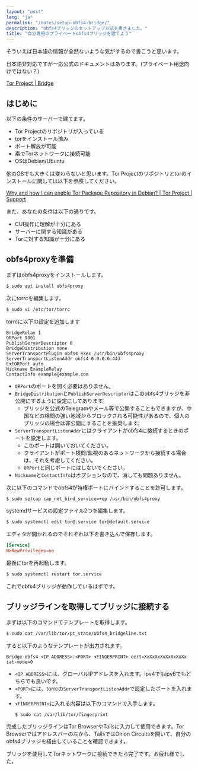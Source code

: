 ```yaml
---
layout: "post"
lang: "ja"
permalink: "/notes/setup-obfs4-bridge/"
description: "obfs4ブリッジのセットアップ方法を書きました。"
title: "自分専用のプライベートobfs4ブリッジを建てよう"
---
```


そういえば日本語の情報が全然ないような気がするので書こうと思います。

日本語非対応ですが一応公式のドキュメントはあります。(プライベート用途向けではない？)

[Tor Project \| Bridge](https://community.torproject.org/relay/setup/bridge/)

## はじめに

以下の条件のサーバーで建てます。

- Tor Projectのリポジトリが入っている
- torをインストール済み
- ポート解放が可能
- 素でTorネットワークに接続可能
- OSはDebian/Ubuntu

他のOSでも大きくは変わらないと思います。Tor Projectのリポジトリとtorのインストールに関しては以下を参照してください。

[Why and how I can enable Tor Package Repository in Debian? \| Tor Project \| Support](https://support.torproject.org/apt/tor-deb-repo/)

また、あなたの条件は以下の通りです。

- CUI操作に理解が十分にある
- サーバーに関する知識がある
- Torに対する知識が十分にある

## obfs4proxyを準備

まずはobfs4proxyをインストールします。

```bash
$ sudo apt install obfs4proxy
```

次にtorrcを編集します。

```bash
$ sudo vi /etc/tor/torrc
```

torrcに以下の設定を追加します

```
BridgeRelay 1
ORPort 9001
PublishServerDescriptor 0
BridgeDistribution none
ServerTransportPlugin obfs4 exec /usr/bin/obfs4proxy
ServerTransportListenAddr obfs4 0.0.0.0:443
ExtORPort auto
Nickname ExampleRelay
ContactInfo example@example.com
```

- `ORPort`のポートを開く必要はありません。
- `BridgeDistribution`と`PublishServerDescriptor`はこのobfs4ブリッジを非公開にするように設定にしてあります。
  - ブリッジを公式のTelegramやメール等で公開することもできますが、中国などの検閲の強い地域からブロックされる可能性があるので、個人のブリッジの場合は非公開にすることを推奨します。
- `ServerTransportListenAddr`にはクライアントがobfs4に接続するときのポートを設定します。
  - このポートは開いておいてください。
  - クライアントがポート検閲/監視のあるネットワークから接続する場合は、それを考慮してください。
  - `ORPort`と同じポートにはしないでください。
- `Nickname`と`ContactInfo`はオプションなので、消しても問題ありません。

次に以下のコマンドでobfs4が特権ポートにバインドすることを許可します。

```bash
$ sudo setcap cap_net_bind_service=+ep /usr/bin/obfs4proxy
```

systemdサービスの設定ファイル2つを編集します。

```bash
$ sudo systemctl edit tor@.service tor@default.service
```

エディタが開かれるのでそれぞれ以下を書き込んで保存します。

```conf
[Service]
NoNewPrivileges=no
```

最後にtorを再起動します。

```bash
$ sudo systemctl restart tor.service
```

これでobfs4ブリッジが動作しているはずです。

## ブリッジラインを取得してブリッジに接続する

まずは以下のコマンドでテンプレートを取得します。

```bash
$ sudo cat /var/lib/tor/pt_state/obfs4_bridgeline.txt
```

すると以下のようなテンプレートが出力されます。

```
Bridge obfs4 <IP ADDRESS>:<PORT> <FINGERPRINT> cert=XxXxXxXxXxXxXxXx iat-mode=0
```

- `<IP ADDRESS>`には、グローバルIPアドレスを入れます。ipv4でもipv6でもどちらでも良いです。
- `<PORT>`には、torrcの`ServerTransportListenAddr`で設定したポートを入れます。
- `<FINGERPRINT>`に入れる内容は以下のコマンドで入手します。
  ```bash
  $ sudo cat /var/lib/tor/fingerprint
  ```

完成したブリッジラインはTor BrowserやTailsに入力して使用できます。Tor Browserではアドレスバーの左から、TailsではOnion Circuitsを開いて、自分のobfs4ブリッジを経由していることを確認できます。

ブリッジを使用してTorネットワークに接続できたら完了です。お疲れ様でした。
